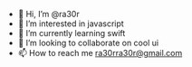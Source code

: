 - 👋 Hi, I’m @ra30r
- 👀 I’m interested in javascript
- 🌱 I’m currently learning swift
- 💞️ I’m looking to collaborate on cool ui
- 📫 How to reach me ra30rra30r@gmail.com

<!---
ra30r/ra30r is a ✨ special ✨ repository because its `README.md` (this file) appears on your GitHub profile.
You can click the Preview link to take a look at your changes.
--->
